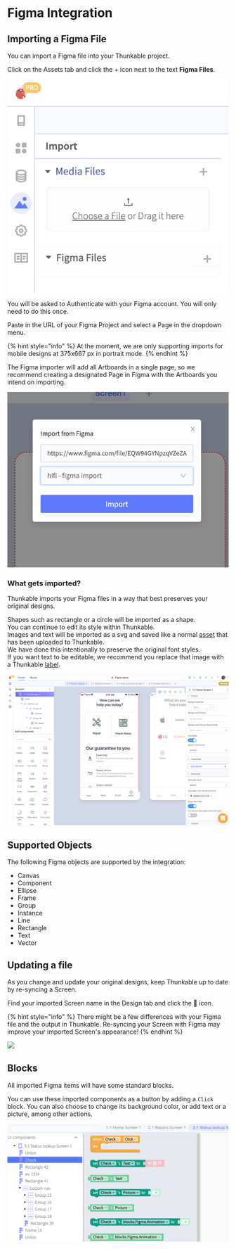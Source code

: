 # Figma Integration

## Importing a Figma File

You can import a Figma file into your Thunkable project.&#x20;

Click on the Assets tab and click the + icon next to the text **Figma Files**.

![](../.gitbook/assets/screen-shot-2021-06-23-at-10.38.24-am.png)

You will be asked to Authenticate with your Figma account. You will only need to do this once.

Paste in the URL of your Figma Project and select a Page in the dropdown menu.&#x20;

{% hint style="info" %}
At the moment, we are only supporting imports for mobile designs at 375x667 px in portrait mode.&#x20;
{% endhint %}

The Figma importer will add all Artboards in a single page, so we recommend creating a designated Page in Figma with the Artboards you intend on importing. &#x20;

![Remember to select the Page you want to import](../.gitbook/assets/figma-importmodal.png)

### What gets imported?

Thunkable imports your Figma files in a way that best preserves your original designs.&#x20;

Shapes such as rectangle or a circle will be imported as a shape. \
You can continue to edit its style within Thunkable. \
Images and text will be imported as a svg and saved like a normal [asset](../settings/assets.md) that has been uploaded to Thunkable. \
We have done this intentionally to preserve the original font styles. \
If you want text to be editable, we recommend you replace that image with a Thunkable [label](ui-components/basic-components/label.md).&#x20;

![](<../.gitbook/assets/figma main screen.png>)

## Supported Objects

The following Figma objects are supported by the integration:&#x20;

* Canvas
* Component
* Ellipse
* Frame
* Group
* Instance
* Line
* Rectangle
* Text
* Vector

## Updating a file

As you change and update your original designs, keep Thunkable up to date by re-syncing a Screen.

Find your imported Screen name in the Design tab and click the 🔄 icon.

{% hint style="info" %}
There might be a few differences with your Figma file and the output in Thunkable. Re-syncing your Screen with Figma may improve your imported Screen's appearance!
{% endhint %}

![](../.gitbook/assets/figma\_refresh.png)

## Blocks

All imported Figma items will have some standard blocks.&#x20;

You can use these imported components as a button by adding a `Click` block. You can also choose to change its background color, or add text or a picture, among other actions.

![ ](<../.gitbook/assets/figma component blocks.png>)
